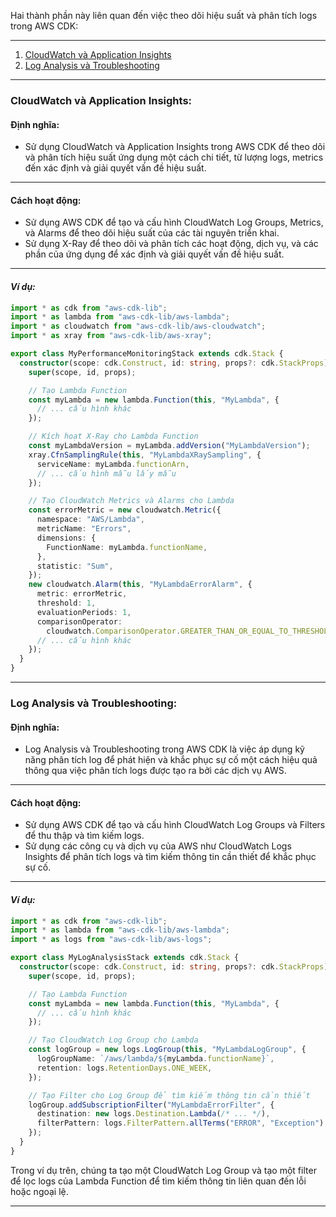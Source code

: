 Hai thành phần này liên quan đến việc theo dõi hiệu suất và phân tích logs trong AWS CDK:

---

1. [CloudWatch và Application Insights](#cloudwatch-và-application-insights)
2. [Log Analysis và Troubleshooting](#log-analysis-và-troubleshooting)

---

### CloudWatch và Application Insights:

#### **Định nghĩa:**

- Sử dụng CloudWatch và Application Insights trong AWS CDK để theo dõi và phân tích hiệu suất ứng dụng một cách chi tiết, từ lượng logs, metrics đến xác định và giải quyết vấn đề hiệu suất.

---

#### **Cách hoạt động:**

- Sử dụng AWS CDK để tạo và cấu hình CloudWatch Log Groups, Metrics, và Alarms để theo dõi hiệu suất của các tài nguyên triển khai.
- Sử dụng X-Ray để theo dõi và phân tích các hoạt động, dịch vụ, và các phần của ứng dụng để xác định và giải quyết vấn đề hiệu suất.

---

#### _Ví dụ:_

```typescript
import * as cdk from "aws-cdk-lib";
import * as lambda from "aws-cdk-lib/aws-lambda";
import * as cloudwatch from "aws-cdk-lib/aws-cloudwatch";
import * as xray from "aws-cdk-lib/aws-xray";

export class MyPerformanceMonitoringStack extends cdk.Stack {
  constructor(scope: cdk.Construct, id: string, props?: cdk.StackProps) {
    super(scope, id, props);

    // Tạo Lambda Function
    const myLambda = new lambda.Function(this, "MyLambda", {
      // ... cấu hình khác
    });

    // Kích hoạt X-Ray cho Lambda Function
    const myLambdaVersion = myLambda.addVersion("MyLambdaVersion");
    xray.CfnSamplingRule(this, "MyLambdaXRaySampling", {
      serviceName: myLambda.functionArn,
      // ... cấu hình mẫu lấy mẫu
    });

    // Tạo CloudWatch Metrics và Alarms cho Lambda
    const errorMetric = new cloudwatch.Metric({
      namespace: "AWS/Lambda",
      metricName: "Errors",
      dimensions: {
        FunctionName: myLambda.functionName,
      },
      statistic: "Sum",
    });
    new cloudwatch.Alarm(this, "MyLambdaErrorAlarm", {
      metric: errorMetric,
      threshold: 1,
      evaluationPeriods: 1,
      comparisonOperator:
        cloudwatch.ComparisonOperator.GREATER_THAN_OR_EQUAL_TO_THRESHOLD,
      // ... cấu hình khác
    });
  }
}
```

---

### Log Analysis và Troubleshooting:

#### **Định nghĩa:**

- Log Analysis và Troubleshooting trong AWS CDK là việc áp dụng kỹ năng phân tích log để phát hiện và khắc phục sự cố một cách hiệu quả thông qua việc phân tích logs được tạo ra bởi các dịch vụ AWS.

---

#### **Cách hoạt động:**

- Sử dụng AWS CDK để tạo và cấu hình CloudWatch Log Groups và Filters để thu thập và tìm kiếm logs.
- Sử dụng các công cụ và dịch vụ của AWS như CloudWatch Logs Insights để phân tích logs và tìm kiếm thông tin cần thiết để khắc phục sự cố.

---

#### _Ví dụ:_

```typescript
import * as cdk from "aws-cdk-lib";
import * as lambda from "aws-cdk-lib/aws-lambda";
import * as logs from "aws-cdk-lib/aws-logs";

export class MyLogAnalysisStack extends cdk.Stack {
  constructor(scope: cdk.Construct, id: string, props?: cdk.StackProps) {
    super(scope, id, props);

    // Tạo Lambda Function
    const myLambda = new lambda.Function(this, "MyLambda", {
      // ... cấu hình khác
    });

    // Tạo CloudWatch Log Group cho Lambda
    const logGroup = new logs.LogGroup(this, "MyLambdaLogGroup", {
      logGroupName: `/aws/lambda/${myLambda.functionName}`,
      retention: logs.RetentionDays.ONE_WEEK,
    });

    // Tạo Filter cho Log Group để tìm kiếm thông tin cần thiết
    logGroup.addSubscriptionFilter("MyLambdaErrorFilter", {
      destination: new logs.Destination.Lambda(/* ... */),
      filterPattern: logs.FilterPattern.allTerms("ERROR", "Exception"),
    });
  }
}
```

Trong ví dụ trên, chúng ta tạo một CloudWatch Log Group và tạo một filter để lọc logs của Lambda Function để tìm kiếm thông tin liên quan đến lỗi hoặc ngoại lệ.

---
